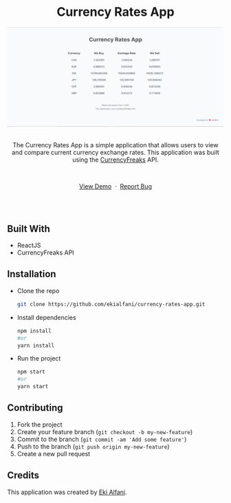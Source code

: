 <h1 align="center">Currency Rates App</h1>
<div>
  <img src="screenshoot.PNG" alt="currency-rates">
</div>

<br />

<div align="center">
  <p>The Currency Rates App is a simple application that allows users to view and compare current currency exchange rates. This application was built using the <a href="https://currencyfreaks.com/" target="_blank">CurrencyFreaks</a>  API.</p>

  <br />

  <a href="https://reliable-lokum-cdc945.netlify.app/">View Demo</a>
    &nbsp;·&nbsp;
    <a href="https://github.com/ekialfani/currency-rates-app/issues">Report Bug</a>
</div>

<br />
<br />

## Built With
- ReactJS
- CurrencyFreaks API

## Installation
* Clone the repo
  ```sh
  git clone https://github.com/ekialfani/currency-rates-app.git
  ```
* Install dependencies
  ```sh
  npm install
  #or
  yarn install
  ```
* Run the project
  ```sh
  npm start
  #or
  yarn start
  ```

##  Contributing
1. Fork the project
2. Create your feature branch (`git checkout -b my-new-feature`)
3. Commit to the branch (`git commit -am 'Add some feature'`)
4. Push to the branch (`git push origin my-new-feature`)
5. Create a new pull request

## Credits
This application was created by <a href="https://www.instagram.com/ekialfni/" target="_blank" rel="noreferrer">Eki Alfani</a>.